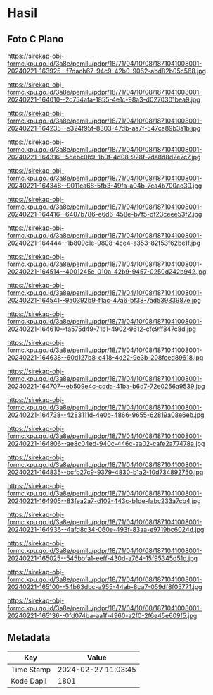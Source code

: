 # Hasil

## Foto C Plano

https://sirekap-obj-formc.kpu.go.id/3a8e/pemilu/pdpr/18/71/04/10/08/1871041008001-20240221-163925--f7dacb67-94c9-42b0-9062-abd82b05c568.jpg

https://sirekap-obj-formc.kpu.go.id/3a8e/pemilu/pdpr/18/71/04/10/08/1871041008001-20240221-164010--2c754afa-1855-4e1c-98a3-d0270301bea9.jpg

https://sirekap-obj-formc.kpu.go.id/3a8e/pemilu/pdpr/18/71/04/10/08/1871041008001-20240221-164235--e324f95f-8303-47db-aa7f-547ca89b3a1b.jpg

https://sirekap-obj-formc.kpu.go.id/3a8e/pemilu/pdpr/18/71/04/10/08/1871041008001-20240221-164316--5debc0b9-1b0f-4d08-928f-7da8d8d2e7c7.jpg

https://sirekap-obj-formc.kpu.go.id/3a8e/pemilu/pdpr/18/71/04/10/08/1871041008001-20240221-164348--9011ca68-5fb3-49fa-a04b-7ca4b700ae30.jpg

https://sirekap-obj-formc.kpu.go.id/3a8e/pemilu/pdpr/18/71/04/10/08/1871041008001-20240221-164416--6407b786-e6d6-458e-b7f5-df23ceee53f2.jpg

https://sirekap-obj-formc.kpu.go.id/3a8e/pemilu/pdpr/18/71/04/10/08/1871041008001-20240221-164444--1b809c1e-9808-4ce4-a353-82f53f62be1f.jpg

https://sirekap-obj-formc.kpu.go.id/3a8e/pemilu/pdpr/18/71/04/10/08/1871041008001-20240221-164514--4001245e-010a-42b9-9457-0250d242b942.jpg

https://sirekap-obj-formc.kpu.go.id/3a8e/pemilu/pdpr/18/71/04/10/08/1871041008001-20240221-164541--9a0392b9-f1ac-47a6-bf38-7ad53933987e.jpg

https://sirekap-obj-formc.kpu.go.id/3a8e/pemilu/pdpr/18/71/04/10/08/1871041008001-20240221-164610--fa575d49-71b1-4902-9612-cfc9ff847c8d.jpg

https://sirekap-obj-formc.kpu.go.id/3a8e/pemilu/pdpr/18/71/04/10/08/1871041008001-20240221-164638--60d127b8-c418-4d22-9e3b-208fced89618.jpg

https://sirekap-obj-formc.kpu.go.id/3a8e/pemilu/pdpr/18/71/04/10/08/1871041008001-20240221-164707--eb509e4c-cdda-41ba-b6d7-72e0256a9539.jpg

https://sirekap-obj-formc.kpu.go.id/3a8e/pemilu/pdpr/18/71/04/10/08/1871041008001-20240221-164738--4283111d-4e0b-4866-9655-62819a08e6eb.jpg

https://sirekap-obj-formc.kpu.go.id/3a8e/pemilu/pdpr/18/71/04/10/08/1871041008001-20240221-164806--ae8c04ed-940c-446c-aa02-cafe2a77478a.jpg

https://sirekap-obj-formc.kpu.go.id/3a8e/pemilu/pdpr/18/71/04/10/08/1871041008001-20240221-164835--bcfb27c9-9379-4830-b1a2-10d734892750.jpg

https://sirekap-obj-formc.kpu.go.id/3a8e/pemilu/pdpr/18/71/04/10/08/1871041008001-20240221-164905--83fea2a7-d102-443c-b1de-fabc233a7cb4.jpg

https://sirekap-obj-formc.kpu.go.id/3a8e/pemilu/pdpr/18/71/04/10/08/1871041008001-20240221-164936--4afd8c34-060e-493f-83aa-e9719bc6024d.jpg

https://sirekap-obj-formc.kpu.go.id/3a8e/pemilu/pdpr/18/71/04/10/08/1871041008001-20240221-165025--545bbfa1-eeff-430d-a764-15f95345d51d.jpg

https://sirekap-obj-formc.kpu.go.id/3a8e/pemilu/pdpr/18/71/04/10/08/1871041008001-20240221-165100--54b63dbc-a955-44ab-8ca7-059df8f05771.jpg

https://sirekap-obj-formc.kpu.go.id/3a8e/pemilu/pdpr/18/71/04/10/08/1871041008001-20240221-165136--0fd074ba-aa1f-4960-a2f0-2f6e45e609f5.jpg


## Metadata

| Key        | Value               |
| ---------- | ------------------- |
| Time Stamp | 2024-02-27 11:03:45 |
| Kode Dapil | 1801                |




